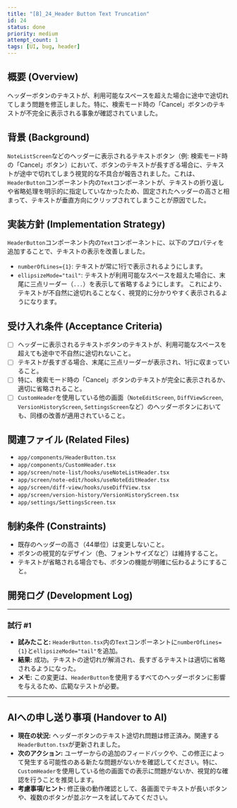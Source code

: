 ```yaml
---
title: "[B]_24_Header Button Text Truncation"
id: 24
status: done
priority: medium
attempt_count: 1
tags: [UI, bug, header]
---
```


## 概要 (Overview)

ヘッダーボタンのテキストが、利用可能なスペースを超えた場合に途中で途切れてしまう問題を修正しました。特に、検索モード時の「Cancel」ボタンのテキストが不完全に表示される事象が確認されていました。

## 背景 (Background)

`NoteListScreen`などのヘッダーに表示されるテキストボタン（例: 検索モード時の「Cancel」ボタン）において、ボタンのテキストが長すぎる場合に、テキストが途中で切れてしまう視覚的な不具合が報告されました。これは、`HeaderButton`コンポーネント内の`Text`コンポーネントが、テキストの折り返しや省略処理を明示的に指定していなかったため、固定されたヘッダーの高さと相まって、テキストが垂直方向にクリップされてしまうことが原因でした。

## 実装方針 (Implementation Strategy)

`HeaderButton`コンポーネント内の`Text`コンポーネントに、以下のプロパティを追加することで、テキストの表示を改善しました。
- `numberOfLines={1}`: テキストが常に1行で表示されるようにします。
- `ellipsizeMode="tail"`: テキストが利用可能なスペースを超えた場合に、末尾に三点リーダー（`...`）を表示して省略するようにします。
これにより、テキストが不自然に途切れることなく、視覚的に分かりやすく表示されるようになります。

## 受け入れ条件 (Acceptance Criteria)

- [ ] ヘッダーに表示されるテキストボタンのテキストが、利用可能なスペースを超えても途中で不自然に途切れないこと。
- [ ] テキストが長すぎる場合、末尾に三点リーダーが表示され、1行に収まっていること。
- [ ] 特に、検索モード時の「Cancel」ボタンのテキストが完全に表示されるか、適切に省略されること。
- [ ] `CustomHeader`を使用している他の画面（`NoteEditScreen`, `DiffViewScreen`, `VersionHistoryScreen`, `SettingsScreen`など）のヘッダーボタンにおいても、同様の改善が適用されていること。

## 関連ファイル (Related Files)

- `app/components/HeaderButton.tsx`
- `app/components/CustomHeader.tsx`
- `app/screen/note-list/hooks/useNoteListHeader.tsx`
- `app/screen/note-edit/hooks/useNoteEditHeader.tsx`
- `app/screen/diff-view/hooks/useDiffView.tsx`
- `app/screen/version-history/VersionHistoryScreen.tsx`
- `app/settings/SettingsScreen.tsx`

## 制約条件 (Constraints)

- 既存のヘッダーの高さ（44単位）は変更しないこと。
- ボタンの視覚的なデザイン（色、フォントサイズなど）は維持すること。
- テキストが省略される場合でも、ボタンの機能が明確に伝わるようにすること。

## 開発ログ (Development Log)

---
### 試行 #1

- **試みたこと:** `HeaderButton.tsx`内の`Text`コンポーネントに`numberOfLines={1}`と`ellipsizeMode="tail"`を追加。
- **結果:** 成功。テキストの途切れが解消され、長すぎるテキストは適切に省略されるようになった。
- **メモ:** この変更は、`HeaderButton`を使用するすべてのヘッダーボタンに影響を与えるため、広範なテストが必要。

---

## AIへの申し送り事項 (Handover to AI)

- **現在の状況:** ヘッダーボタンのテキスト途切れ問題は修正済み。関連する`HeaderButton.tsx`が更新されました。
- **次のアクション:** ユーザーからの追加のフィードバックや、この修正によって発生する可能性のある新たな問題がないかを確認してください。特に、`CustomHeader`を使用している他の画面での表示に問題がないか、視覚的な確認を行うことを推奨します。
- **考慮事項/ヒント:** 修正後の動作確認として、各画面でテキストが長いボタンや、複数のボタンが並ぶケースを試してみてください。
